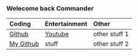 ### Welecome back Commander


| Coding       |Entertainment      | Other |
|:-------------|:------------------|:------|
| [Github](https://www.github.com) | [Youtube](https://www.youtube.com) | other stuff 1  |
| [My Github](https://github.com/Sbonge) | stuff   | other stuff 2 |
